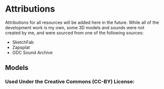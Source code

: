 # Attributions
Attributions for all resources will be added here in the future. While all of the development work is my own, some 3D models and sounds were not created by me, and were sourced from one of the following sources:
- SketchFab
- Zapsplat
- GDC Sound Archive

## Models

### Used Under the Creative Commons (CC-BY) License: